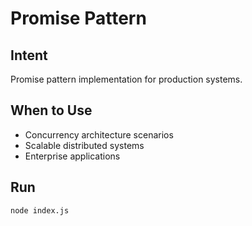 # Promise Pattern

## Intent
Promise pattern implementation for production systems.

## When to Use
- Concurrency architecture scenarios
- Scalable distributed systems
- Enterprise applications

## Run
```bash
node index.js
```

